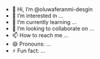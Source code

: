 - 👋 Hi, I’m @oluwaferanmi-desgin
- 👀 I’m interested in ...
- 🌱 I’m currently learning ...
- 💞️ I’m looking to collaborate on ...
- 📫 How to reach me ...
- 😄 Pronouns: ...
- ⚡ Fun fact: ...

<!---
oluwaferanmi-desgin/oluwaferanmi-desgin is a ✨ special ✨ repository because its `README.md` (this file) appears on your GitHub profile.
You can click the Preview link to take a look at your changes.
--->
